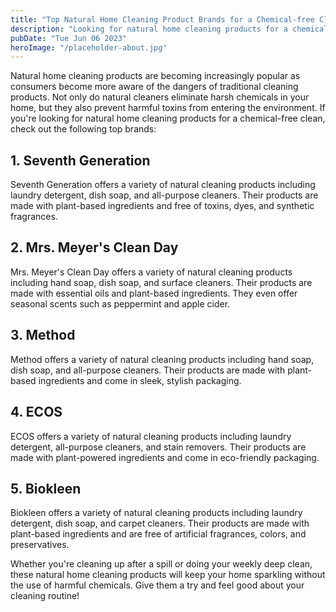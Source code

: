 ```yaml
---
title: "Top Natural Home Cleaning Product Brands for a Chemical-free Clean"
description: "Looking for natural home cleaning products for a chemical-free clean? Check out our top brands to keep your home clean and safe without the harmful chemicals. "
pubDate: "Tue Jun 06 2023"
heroImage: "/placeholder-about.jpg"
---
```


Natural home cleaning products are becoming increasingly popular as consumers become more aware of the dangers of traditional cleaning products. Not only do natural cleaners eliminate harsh chemicals in your home, but they also prevent harmful toxins from entering the environment. If you&#39;re looking for natural home cleaning products for a chemical-free clean, check out the following top brands: 

## 1. Seventh Generation 

Seventh Generation offers a variety of natural cleaning products including laundry detergent, dish soap, and all-purpose cleaners. Their products are made with plant-based ingredients and free of toxins, dyes, and synthetic fragrances. 

## 2. Mrs. Meyer&#39;s Clean Day 

Mrs. Meyer&#39;s Clean Day offers a variety of natural cleaning products including hand soap, dish soap, and surface cleaners. Their products are made with essential oils and plant-based ingredients. They even offer seasonal scents such as peppermint and apple cider. 

## 3. Method 

Method offers a variety of natural cleaning products including hand soap, dish soap, and all-purpose cleaners. Their products are made with plant-based ingredients and come in sleek, stylish packaging. 

## 4. ECOS 

ECOS offers a variety of natural cleaning products including laundry detergent, all-purpose cleaners, and stain removers. Their products are made with plant-powered ingredients and come in eco-friendly packaging. 

## 5. Biokleen 

Biokleen offers a variety of natural cleaning products including laundry detergent, dish soap, and carpet cleaners. Their products are made with plant-based ingredients and are free of artificial fragrances, colors, and preservatives. 

Whether you&#39;re cleaning up after a spill or doing your weekly deep clean, these natural home cleaning products will keep your home sparkling without the use of harmful chemicals. Give them a try and feel good about your cleaning routine!
